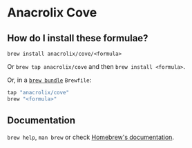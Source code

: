 # Anacrolix Cove

## How do I install these formulae?

`brew install anacrolix/cove/<formula>`

Or `brew tap anacrolix/cove` and then `brew install <formula>`.

Or, in a [`brew bundle`](https://github.com/Homebrew/homebrew-bundle) `Brewfile`:

```ruby
tap "anacrolix/cove"
brew "<formula>"
```

## Documentation

`brew help`, `man brew` or check [Homebrew's documentation](https://docs.brew.sh).
